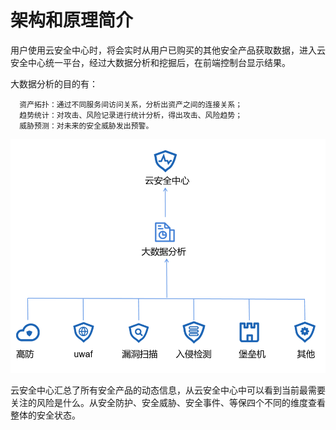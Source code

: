 

# 架构和原理简介

用户使用云安全中心时，将会实时从用户已购买的其他安全产品获取数据，进入云安全中心统一平台，经过大数据分析和挖掘后，在前端控制台显示结果。

大数据分析的目的有：

``` 
  资产拓扑：通过不同服务间访问关系，分析出资产之间的连接关系；
  趋势统计：对攻击、风险记录进行统计分析，得出攻击、风险趋势；
  威胁预测：对未来的安全威胁发出预警。
```

![](/images/云安全中心架构图.png)

云安全中心汇总了所有安全产品的动态信息，从云安全中心中可以看到当前最需要关注的风险是什么。从安全防护、安全威胁、安全事件、等保四个不同的维度查看整体的安全状态。
